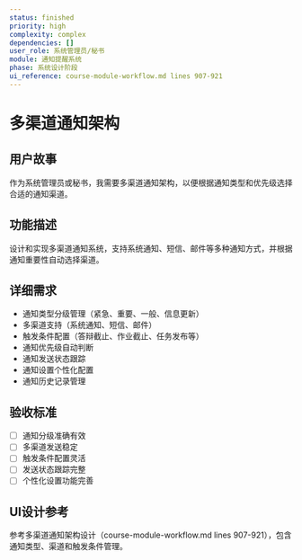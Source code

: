 ```yaml
---
status: finished
priority: high
complexity: complex
dependencies: []
user_role: 系统管理员/秘书
module: 通知提醒系统
phase: 系统设计阶段
ui_reference: course-module-workflow.md lines 907-921
---
```


# 多渠道通知架构

## 用户故事
作为系统管理员或秘书，我需要多渠道通知架构，以便根据通知类型和优先级选择合适的通知渠道。

## 功能描述
设计和实现多渠道通知系统，支持系统通知、短信、邮件等多种通知方式，并根据通知重要性自动选择渠道。

## 详细需求
- 通知类型分级管理（紧急、重要、一般、信息更新）
- 多渠道支持（系统通知、短信、邮件）
- 触发条件配置（答辩截止、作业截止、任务发布等）
- 通知优先级自动判断
- 通知发送状态跟踪
- 通知设置个性化配置
- 通知历史记录管理

## 验收标准
- [ ] 通知分级准确有效
- [ ] 多渠道发送稳定
- [ ] 触发条件配置灵活
- [ ] 发送状态跟踪完整
- [ ] 个性化设置功能完善

## UI设计参考
参考多渠道通知架构设计（course-module-workflow.md lines 907-921），包含通知类型、渠道和触发条件管理。
